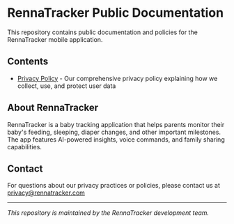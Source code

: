 # RennaTracker Public Documentation

This repository contains public documentation and policies for the RennaTracker mobile application.

## Contents

- [Privacy Policy](PRIVACY_POLICY.md) - Our comprehensive privacy policy explaining how we collect, use, and protect user data

## About RennaTracker

RennaTracker is a baby tracking application that helps parents monitor their baby's feeding, sleeping, diaper changes, and other important milestones. The app features AI-powered insights, voice commands, and family sharing capabilities.

## Contact

For questions about our privacy practices or policies, please contact us at privacy@rennatracker.com

---

*This repository is maintained by the RennaTracker development team.* 